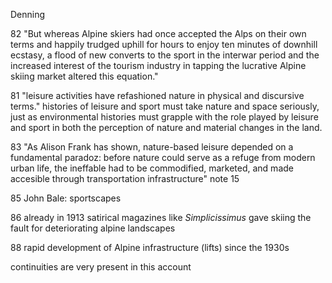 Denning

82
"But whereas Alpine skiers had once accepted the Alps on their own terms and happily trudged uphill for hours to enjoy ten minutes of downhill ecstasy, a flood of new converts to the sport in the interwar period and the increased interest of the tourism industry in tapping the lucrative Alpine skiing market altered this equation."

81
"leisure activities have refashioned nature in physical and discursive terms." histories of leisure and sport must take nature and space seriously, just as environmental histories must grapple with the role played by leisure and sport in both the perception of nature and material changes in the land.

83
"As Alison Frank has shown, nature-based leisure depended on a fundamental paradoz: before nature could serve as a refuge from modern urban life, the ineffable had to be commodified, marketed, and made accesible through transportation infrastructure" note 15

85 
John Bale: sportscapes

86 already in 1913 satirical magazines like _Simplicissimus_ gave skiing the fault for deteriorating alpine landscapes

88 rapid development of Alpine infrastructure (lifts) since the 1930s

continuities are very present in this account



